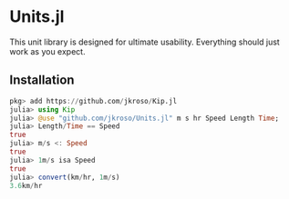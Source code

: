 # Units.jl

This unit library is designed for ultimate usability. Everything should just work as you expect.

## Installation

```julia
pkg> add https://github.com/jkroso/Kip.jl
julia> using Kip
julia> @use "github.com/jkroso/Units.jl" m s hr Speed Length Time;
julia> Length/Time == Speed
true
julia> m/s <: Speed
true
julia> 1m/s isa Speed
true
julia> convert(km/hr, 1m/s)
3.6km/hr
```
